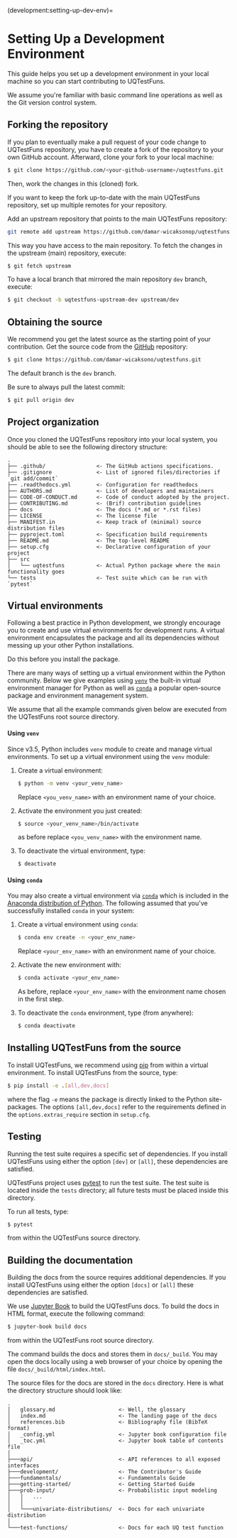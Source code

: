 (development:setting-up-dev-env)=
# Setting Up a Development Environment

This guide helps you set up a development environment in your local machine
so you can start contributing to UQTestFuns.

We assume you're familiar with basic command line operations as well as the 
Git version control system.

## Forking the repository

If you plan to eventually make a pull request of your code change to UQTestFuns
repository, you have to create a fork of the repository to your own GitHub account.
Afterward, clone your fork to your local machine:

```bash
$ git clone https://github.com/<your-github-username>/uqtestfuns.git
```

Then, work the changes in this (cloned) fork.

If you want to keep the fork up-to-date with the main UQTestFuns repository,
set up multiple remotes for your repository.

Add an upstream repository that points to the main UQTestFuns repository:

```bash
git remote add upstream https://github.com/damar-wicaksonop/uqtestfuns
```

This way you have access to the main repository.
To fetch the changes in the upstream (main) repository, execute:

```bash
$ git fetch upstream
```

To have a local branch that mirrored the main repository `dev` branch, execute:

```bash
$ git checkout -b uqtestfuns-upstream-dev upstream/dev
```

## Obtaining the source

We recommend you get the latest source
as the starting point of your contribution.
Get the source code
from the [GitHub](https://github.com/damar-wicaksono/uqtestfuns)
repository:

```bash
$ git clone https://github.com/damar-wicaksono/uqtestfuns.git
```

The default branch is the `dev` branch.

Be sure to always pull the latest commit:

```bash
$ git pull origin dev
```

## Project organization

Once you cloned the UQTestFuns repository into your local system,
you should be able to see the following directory structure:

```text
.
├── .github/                <- The GitHub actions specifications.
├── .gitignore              <- List of ignored files/directories if `git add/commit`
├── .readthedocs.yml        <- Configuration for readthedocs
├── AUTHORS.md              <- List of developers and maintainers
├── CODE-OF-CONDUCT.md      <- Code of conduct adopted by the project.
├── CONTRIBUTING.md         <- (Brif) contribution guidelines
├── docs                    <- The docs (*.md or *.rst files)
├── LICENSE                 <- The license file
├── MANIFEST.in             <- Keep track of (minimal) source distribution files
├── pyproject.toml          <- Specification build requirements
├── README.md               <- The top-level README
├── setup.cfg               <- Declarative configuration of your project
├── src
│   └── uqtestfuns          <- Actual Python package where the main functionality goes
└── tests                   <- Test suite which can be run with `pytest`

```

## Virtual environments

Following a best practice in Python development,
we strongly encourage you to create and use virtual environments 
for development runs.
A virtual environment encapsulates the package and all its dependencies
without messing up your other Python installations.

Do this before you install the package.

There are many ways of setting up a virtual environment within the Python community.
Below we give examples using [`venv`](https://docs.python.org/3/tutorial/venv.html)
the built-in virtual environment manager for Python
as well as [`conda`](https://conda.io/projects/conda/en/latest/index.html)
a popular open-source package and environment management system.

We assume that all the example commands given below are executed from the UQTestFuns
root source directory.

#### Using `venv`

Since v3.5, Python includes `venv` module to create and manage virtual environments.
To set up a virtual environment using the `venv` module:

1. Create a virtual environment:
   ```bash
   $ python -m venv <your_venv_name>
   ```
   Replace `<you_venv_name>` with an environment name of your choice.

2. Activate the environment you just created:
    ```bash
    $ source <your_venv_name>/bin/activate
    ```
    as before replace `<you_venv_name>` with the environment name.

3. To deactivate the virtual environment, type:
    ```bash
    $ deactivate
    ```

#### Using `conda`

You may also create a virtual environment via [`conda`](https://conda.io/projects/conda/en/latest/index.html)
which is included in the [Anaconda distribution of Python](https://www.anaconda.com/).
The following assumed that you've successfully installed `conda` in your system:

1. Create a virtual environment using `conda`:
   
   ```bash
   $ conda env create -n <your_env_name>
   ```   

   Replace `<your_env_name>` with an environment name of your choice.
 
2. Activate the new environment with:
    
   ```bash
   $ conda activate <your_env_name>
   ```
 
   As before, replace `<your_env_name>` with the environment name chosen in the first step.

3. To deactivate the `conda` environment, type (from anywhere):

    ```bash
    $ conda deactivate
    ```

## Installing UQTestFuns from the source

To install UQTestFuns, we recommend using [pip](https://pip.pypa.io/en/stable/)
from within a virtual environment.
To install UQTestFuns from the source, type:

```bash
$ pip install -e .[all,dev,docs]
```

where the flag `-e` means the package is directly linked to the Python site-packages.
The options `[all,dev,docs]` refer to the requirements defined
in the `options.extras_require` section in `setup.cfg`.

## Testing

Running the test suite requires a specific set of dependencies.
If you install UQTestFuns using either the option `[dev]` or `[all]`,
these dependencies are satisfied.

UQTestFuns project uses [pytest](https://docs.pytest.org/en/6.2.x/)
to run the test suite.
The test suite is located inside the `tests` directory;
all future tests must be placed inside this directory.

To run all tests, type:

```bash
$ pytest
```

from within the UQTestFuns source directory.

## Building the documentation

Building the docs from the source requires additional dependencies.
If you install UQTestFuns using either the option `[docs]` or `[all]`
these dependencies are satisfied.

We use [Jupyter Book](https://jupyterbook.org/en/stable/intro.html)
to build the UQTestFuns docs.
To build the docs in HTML format, execute the following command:

```bash
$ jupyter-book build docs
```

from within the UQTestFuns root source directory.

The command builds the docs and stores them in `docs/_build`.
You may open the docs locally using a web browser of your choice
by opening the file `docs/_build/html/index.html`.

The source files for the docs are stored in the `docs` directory.
Here is what the directory structure should look like:

```text
.
│   glossary.md                    <- Well, the glossary
│   index.md                       <- The landing page of the docs
│   references.bib                 <- Bibliography file (BibTeX format)
│   _config.yml                    <- Jupyter book configuration file
│   _toc.yml                       <- Jupyter book table of contents file
│
├───api/                           <- API references to all exposed interfaces
├───development/                   <- The Contributor's Guide
├───fundamentals/                  <- Fundamentals Guide
├───getting-started/               <- Getting Started Guide
├───prob-input/                    <- Probabilistic input modeling
│   │   ...
│   │
│   └───univariate-distributions/  <- Docs for each univariate distribution
│
└───test-functions/                <- Docs for each UQ test function
``` 
